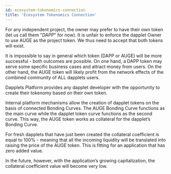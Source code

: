 ```yaml
---
id: ecosystem-tokenomics-connection
title: 'Ecosystem Tokenomics Connection'
---
```


For any independent project, the owner may prefer to have their own token (let us call them "_DAPP_" for now). It is unfair to enforce the dapplet Owner to use AUGE as the project token. We thus need to accept that both tokens will exist.

It is impossible to say in general which token (DAPP or AUGE) will be more successful - both outcomes are possible. On one hand, a DAPP token may serve some specific business cases and attract money from users. On the other hand, the AUGE token will likely profit from the network effects of the combined community of ALL dapplets users.

Dapplets Platform provides any dapplet developer with the opportunity to create their tokenomy based on their own token.

Internal platform mechanisms allow the creation of dapplet tokens on the basis of connected Bonding Curves. The AUGE Bonding Curve functions as the main curve while the dapplet token curve functions as the second curve. This way, the AUGE token works as collateral for the dapplet’s Bonding Curve.

For fresh dapplets that have just been created the collateral coefficient is equal to 100% - meaning that all the incoming liquidity will be translated into raising the price of the AUGE token. This is fitting for an application that has zero added value.

In the future, however, with the application’s growing capitalization, the collateral coefficient value will become very low.
